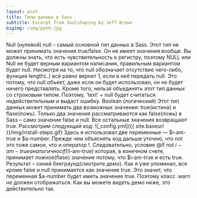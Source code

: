 ```yaml
---
layout: post
title: Типы данных в Sass
subtitle: Excerpt from Soulshaping by Jeff Brown
bigimg: /img/path.jpg
---
```


Null (нулевой)
null – самый основной тип данных в Sass. Этот тип не может принимать значения true/false. Он не имеет значения вообще. Вы должны знать, что есть чувствительность к регистру, поэтому NULL или Null не будет верным вариантом написания, правильным вариантом будет null.
Несмотря на то, что null обозначает отсутствие чего-либо, функция length(..) всё равно вернет 1, если в неё передать null. Это потому, что null объект, даже если он будет использован, он не будет ничего представлять. Кроме того, нельзя объединять этот тип данных со строковым типом. Поэтому, ‘text’ + null будет считаться недействительным и выдаст ошибку.
Boolean (логический)
Этот тип данных может принимать два возможных значения: true(истина) и flase(ложь). Только два значения рассматриваются как false(ложь) в Sass – само значение false и null. Все остальные значения возвращают true. Рассмотрим следующий код:
![_config.yml]({{ site.baseurl }}/img/install-steps.gif)
Здесь я использовал две переменные — $i-am-true и $a-number. Прежде чем объяснять код дальше уточню, что not это тоже самое, что и оператор !. Следовательно, условие @if not $i-am-true аналогично с if (!$i-am-true) которая, в конечном счете, принимает ложное(flase) значение потому, что $i-am-true и есть true. Результат – синий бекграунд(смотрите демо).
Как я уже упоминал, все кроме false и null принимается как значение true. Это значит, что переменная $a-number будет иметь значение true. Поэтому класс .warn не должен отображаться. Как вы можете видеть демо ниже, это действительно так.

